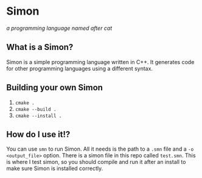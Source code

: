 # Simon
*a programming language named after cat*

## What is a Simon?
Simon is a simple programming language written in C++. It generates code for other programming languages using a different syntax.

## Building your own Simon
1. `cmake .`
2. `cmake --build .`
3. `cmake --install .`

## How do I use it!?
You can use `smn` to run Simon. All it needs is the path to a `.smn` file and a `-o <output_file>` option. There is a simon file in this repo called `test.smn`. This is where I test simon, so you should compile and run it after an install to make sure Simon is installed correctly.
